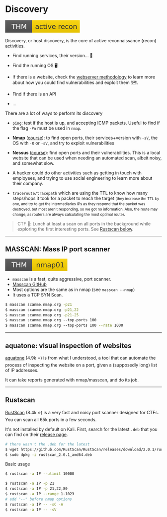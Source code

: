# Discovery

[![activerecon](../_badges/thm/activerecon.svg)](https://tryhackme.com/room/activerecon)

<div class="row row-cols-md-2"><div>

Discovery, or host discovery, is the core of active reconnaissance (recon) activities.

* Find running services, their version... 🧭

* Find the running OS 🖥️

* If there is a website, check the [webserver methodology](/_cybersecurity/exploitation/web/methodology.md) to learn more about how you could find vulnerabilities and exploit them 🗺️.

* Find if there is an API

* ...
</div><div>

There are a lot of ways to perform its discovery 

* `ping`: test if the host is up, and accepting ICMP packets. Useful to find if the flag `-Pn` must be used in `nmap`.

* **Nmap** ([course](nmap/index.md)): to find open ports, their services+version with `-sV`, the OS with `-O` or `-sV`, and try to exploit vulnerabilities

* **Nessus** ([course](nessus/index.md)): find open ports and their vulnerabilities. This is a local website that can be used when needing an automated scan, albeit noisy, and somewhat slow.

* A hacker could do other activities such as getting in touch with employees, and trying to use social engineering to learn more about their company.

* `traceroute/tracepath` which are using the TTL to know how many steps/hops it took for a packet to reach the target <small>(they increase the TTL by one, and try to get the intermediaries IPs as they respond that the packet was destroyed, but most aren't responding, so we got no information. Also, the route may change, as routers are always calculating the most optimal route)</small>.
</div></div>

> CTF 🌟: Lunch at least a scan on all ports in the background while exploring the first interesting ports. See [Rustscan below](#rustscan).

<hr class="sep-both">

## MASSCAN: Mass IP port scanner

[![nmap01](../_badges/thm/nmap01.svg)](https://tryhackme.com/room/nmap01)

<div class="row row-cols-md-2"><div class="align-self-center">

* `masscan` is a fast, quite aggressive, port scanner.
* [Masscan GitHub](https://github.com/robertdavidgraham/masscan)
* Most options are the same as in nmap (see `masscan --nmap`)
* It uses a TCP SYN Scan.
</div><div>

```bash
$ masscan scanme.nmap.org -p21
$ masscan scanme.nmap.org -p21,22
$ masscan scanme.nmap.org -p21-25
$ masscan scanme.nmap.org ‐‐top-ports 100
$ masscan scanme.nmap.org ‐‐top-ports 100 --rate 1000
```
</div></div>

<hr class="sep-both">

## aquatone: visual inspection of websites

<div class="row row-cols-md-2"><div>

[aquatone](https://github.com/michenriksen/aquatone) (4.9k ⭐) is from what I understood, a tool that can automate the process of inspecting the website on a port, given a (supposedly long) list of IP addresses.
</div><div>

It can take reports generated with nmap/masscan, and do its job.
</div></div>

<hr class="sep-both">

## Rustscan

<div class="row row-cols-md-2"><div class="align-self-center">

[RustScan](https://github.com/RustScan/RustScan) (8.4k ⭐) is a very fast and noisy port scanner designed for CTFs. You can scan all 65k ports in a few seconds.

It's not installed by default on Kali. First, search for the latest `.deb` that you can find on their [release page](https://github.com/RustScan/RustScan/releases).

```bash
# there wasn't the .deb for the latest
$ wget https://github.com/RustScan/RustScan/releases/download/2.0.1/rustscan_2.0.1_amd64.deb
$ sudo dpkg -i rustscan_2.0.1_amd64.deb
```
</div><div class="align-self-center">

Basic usage

```bash
$ rustscan -a IP --ulimit 10000
```

```bash
$ rustscan -a IP -p 21
$ rustscan -a IP -p 21,22,80
$ rustscan -a IP --range 1-1023
# add "--" before nmap options
$ rustscan -a IP -- -sC -A
$ rustscan -a IP -- -sV
```
</div></div>